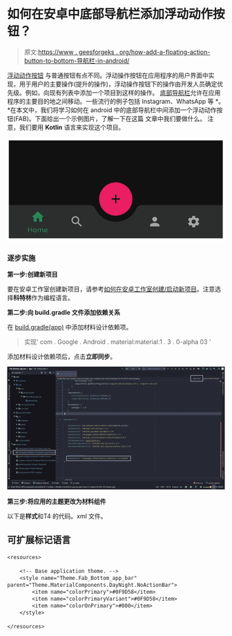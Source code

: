 # 如何在安卓中底部导航栏添加浮动动作按钮？

> 原文:[https://www . geesforgeks . org/how-add-a-floating-action-button-to-bottom-导航栏-in-android/](https://www.geeksforgeeks.org/how-to-add-a-floating-action-button-to-bottom-navigation-bar-in-android/)

[浮动动作按钮](https://www.geeksforgeeks.org/floating-action-button-fab-in-android-with-example/) 与普通按钮有点不同。浮动操作按钮在应用程序的用户界面中实现，用于用户的主要操作(提升的操作)，浮动操作按钮下的操作由开发人员确定优先级。例如，向现有列表中添加一个项目到这样的操作。 [底部导航栏](https://www.geeksforgeeks.org/bottom-navigation-bar-in-android/)允许在应用程序的主要目的地之间移动。一些流行的例子包括 Instagram、WhatsApp 等 *。*在本文中，我们将学习如何在 android 中的底部导航栏中间添加一个浮动动作按钮(FAB)。下面给出一个示例图片，了解一下在这篇 文章中我们要做什么。 注意，我们要用 **Kotlin** 语言来实现这个项目。

![How to Add a Floating Action Button to Bottom Navigation Bar in Android?](img/bcab4a13437f0c2324ccb9936d2d64f2.png)

### 逐步实施

**第一步:创建新项目**

要在安卓工作室创建新项目，请参考[如何在安卓工作室创建/启动新项目](https://www.geeksforgeeks.org/android-how-to-create-start-a-new-project-in-android-studio/)。注意选择**科特林**作为编程语言。

**第二步:向 build.gradle 文件添加依赖关系**

在 [build.gradle(app)](https://www.geeksforgeeks.org/android-build-gradle/) 中添加材料设计依赖项。

> 实现' com . Google . Android . material:material:1 . 3 . 0-alpha 03 '

添加材料设计依赖项后，点击**立即同步**。

![](img/d0ac661a26bd4be72b3ecdf73991668f.png)

**第三步:将应用的主题更改为材料组件**

以下是**样式**和T4 的代码。xml 文件。

## 可扩展标记语言

```
<resources>

    <!-- Base application theme. -->
    <style name="Theme.Fab_Bottom_app_bar" parent="Theme.MaterialComponents.DayNight.NoActionBar">
        <item name="colorPrimary">#0F9D58</item>
        <item name="colorPrimaryVariant">#0F9D58</item>
        <item name="colorOnPrimary">#000</item>
    </style>

</resources>
```